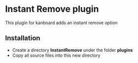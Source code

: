 Instant Remove plugin
=====================

This plugin for kanboard adds an instant remove option

Installation
------------

- Create a directory **InstantRemove** under the folder **plugins**
- Copy all source files into this new directory
